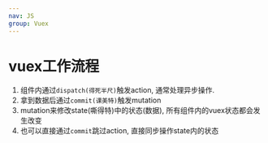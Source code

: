 ```yaml
---
nav: JS
group: Vuex
---
```

# vuex工作流程

1. 组件内通过`dispatch(得死半尺)`触发action, 通常处理异步操作.
2. 拿到数据后通过`commit(课美特)`触发mutation
3. mutation来修改state(嘶得特)中的状态(数据), 所有组件内的vuex状态都会发生改变
4. 也可以直接通过`commit`跳过action, 直接同步操作state内的状态

